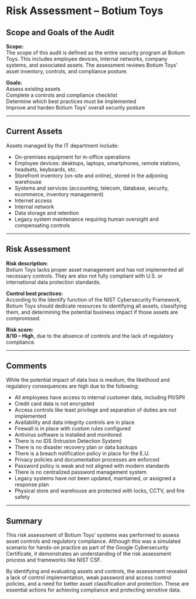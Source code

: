 # Risk Assessment – Botium Toys

## Scope and Goals of the Audit

**Scope:**  
The scope of this audit is defined as the entire security program at Botium Toys. This includes employee devices, internal networks, company systems, and associated assets. The assessment reviews Botium Toys’ asset inventory, controls, and compliance posture.

**Goals:**  
Assess existing assets  
Complete a controls and compliance checklist  
Determine which best practices must be implemented  
Improve and harden Botium Toys’ overall security posture

---

## Current Assets

Assets managed by the IT department include:

- On-premises equipment for in-office operations  
- Employee devices: desktops, laptops, smartphones, remote stations, headsets, keyboards, etc.  
- Storefront inventory (on-site and online), stored in the adjoining warehouse  
- Systems and services (accounting, telecom, database, security, ecommerce, inventory management)  
- Internet access  
- Internal network  
- Data storage and retention  
- Legacy system maintenance requiring human oversight and compensating controls

---

## Risk Assessment

**Risk description:**  
Botium Toys lacks proper asset management and has not implemented all necessary controls. They are also not fully compliant with U.S. or international data protection standards.

**Control best practices:**  
According to the Identify function of the NIST Cybersecurity Framework, Botium Toys should dedicate resources to identifying all assets, classifying them, and determining the potential business impact if those assets are compromised.

**Risk score:**  
**8/10 – High**, due to the absence of controls and the lack of regulatory compliance.

---

## Comments

While the potential impact of data loss is medium, the likelihood and regulatory consequences are high due to the following:

- All employees have access to internal customer data, including PII/SPII  
- Credit card data is not encrypted  
- Access controls like least privilege and separation of duties are not implemented  
- Availability and data integrity controls are in place  
- Firewall is in place with custom rules configured  
- Antivirus software is installed and monitored  
- There is no IDS (Intrusion Detection System)  
- There is no disaster recovery plan or data backups  
- There is a breach notification policy in place for the E.U.  
- Privacy policies and documentation processes are enforced  
- Password policy is weak and not aligned with modern standards  
- There is no centralized password management system  
- Legacy systems have not been updated, maintained, or assigned a response plan  
- Physical store and warehouse are protected with locks, CCTV, and fire safety

---

## Summary

This risk assessment of Botium Toys’ systems was performed to assess asset controls and regulatory compliance. Although this was a simulated scenario for hands-on practice as part of the Google Cybersecurity Certificate, it demonstrates an understanding of the risk assessment process and frameworks like NIST CSF.

By identifying and evaluating assets and controls, the assessment revealed a lack of control implementation, weak password and access control policies, and a need for better asset classification and protection. These are essential actions for achieving compliance and protecting sensitive data.
